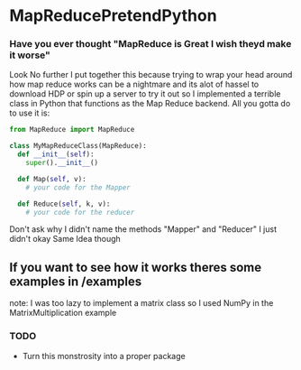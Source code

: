 # MapReducePretendPython

### Have you ever thought "MapReduce is Great I wish theyd make it worse"

Look No further I put together this because trying to wrap your head around how map reduce works can be a nightmare
and its alot of hassel to download HDP or spin up a server to try it out so I implemented a terrible class in Python
that functions as the Map Reduce backend.
All you gotta do to use it is:

```Python
from MapReduce import MapReduce

class MyMapReduceClass(MapReduce):
  def __init__(self):
    super().__init__()

  def Map(self, v):
    # your code for the Mapper

  def Reduce(self, k, v):
    # your code for the reducer

```

Don't ask why I didn't name the methods "Mapper" and "Reducer" I just didn't okay
Same Idea though


## If you want to see how it works theres some examples in /examples

note: I was too lazy to implement a matrix class so I used NumPy in the MatrixMultiplication example


### TODO
- Turn this monstrosity into a proper package
